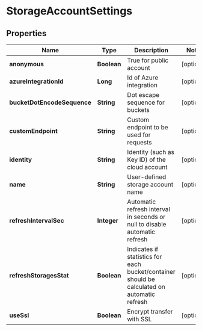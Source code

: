 
# StorageAccountSettings

## Properties
Name | Type | Description | Notes
------------ | ------------- | ------------- | -------------
**anonymous** | **Boolean** | True for public account |  [optional]
**azureIntegrationId** | **Long** | Id of Azure integration |  [optional]
**bucketDotEncodeSequence** | **String** | Dot escape sequence for buckets |  [optional]
**customEndpoint** | **String** | Custom endpoint to be used for requests |  [optional]
**identity** | **String** | Identity (such as Key ID) of the cloud account |  [optional]
**name** | **String** | User-defined storage account name |  [optional]
**refreshIntervalSec** | **Integer** | Automatic refresh interval in seconds or null to disable automatic refresh |  [optional]
**refreshStoragesStat** | **Boolean** | Indicates if statistics for each bucket/container should be calculated on automatic refresh |  [optional]
**useSsl** | **Boolean** | Encrypt transfer with SSL |  [optional]



